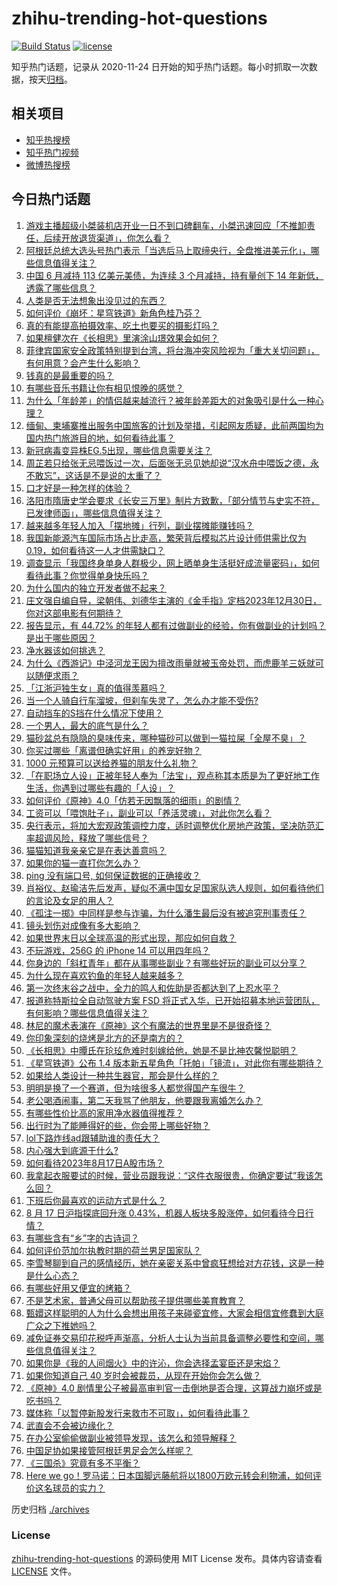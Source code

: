 # zhihu-trending-hot-questions

[![Build Status](https://github.com/justjavac/zhihu-trending-hot-questions/workflows/ci/badge.svg?branch=master)](https://github.com/justjavac/zhihu-trending-hot-questions/actions)
[![license](https://img.shields.io/github/license/justjavac/zhihu-trending-hot-questions)](https://github.com/justjavac/zhihu-trending-hot-questions/blob/master/LICENSE)

知乎热门话题，记录从 2020-11-24
日开始的知乎热门话题。每小时抓取一次数据，按天[归档](./archives)。

## 相关项目

- [知乎热搜榜](https://github.com/justjavac/zhihu-trending-top-search)
- [知乎热门视频](https://github.com/justjavac/zhihu-trending-hot-video)
- [微博热搜榜](https://github.com/justjavac/weibo-trending-hot-search)

## 今日热门话题

<!-- BEGIN -->
<!-- 最后更新时间 Fri Aug 18 2023 03:01:29 GMT+0800 (China Standard Time) -->

1. [游戏主播超级小桀装机店开业一日不到口碑翻车，小桀迅速回应「不推卸责任，后续开放退货渠道」，你怎么看？](https://www.zhihu.com/question/617744976)
1. [阿根廷总统大选头号热门表示「当选后马上取缔央行，全盘推进美元化」，哪些信息值得关注？](https://www.zhihu.com/question/617726956)
1. [中国 6 月减持 113 亿美元美债，为连续 3 个月减持，持有量创下 14 年新低，透露了哪些信息？](https://www.zhihu.com/question/617754127)
1. [人类是否无法想象出没见过的东西？](https://www.zhihu.com/question/316680205)
1. [如何评价《崩坏：星穹铁道》新角色桂乃芬？](https://www.zhihu.com/question/617810992)
1. [真的有能提高拍摄效率、吃土也要买的摄影灯吗？](https://www.zhihu.com/question/615610993)
1. [如果檀健次在《长相思》里演涂山璟效果会如何？](https://www.zhihu.com/question/617539466)
1. [菲律宾国家安全政策特别提到台湾，将台海冲突风险视为「重大关切问题」，有何用意？会产生什么影响？](https://www.zhihu.com/question/617710974)
1. [钱真的是最重要的吗？](https://www.zhihu.com/question/617586498)
1. [有哪些音乐书籍让你有相见恨晚的感觉？](https://www.zhihu.com/question/55519993)
1. [为什么「年龄差」的情侣越来越流行？被年龄差距大的对象吸引是什么一种心理？](https://www.zhihu.com/question/617207013)
1. [缅甸、柬埔寨推出服务中国旅客的计划及举措，引起网友质疑，此前两国均为国内热门旅游目的地，如何看待此事？](https://www.zhihu.com/question/616779169)
1. [新冠病毒变异株EG.5出现，哪些信息需要关注？](https://www.zhihu.com/question/617087806)
1. [周芷若只给张无忌喂饭过一次，后面张无忌见她却说“汉水舟中喂饭之德，永不敢忘”，这话是不是说的太重了？](https://www.zhihu.com/question/576349950)
1. [口才好是一种怎样的体验？](https://www.zhihu.com/question/27678021)
1. [洛阳市隋唐史学会要求《长安三万里》制片方致歉，「部分情节与史实不符，已发律师函」，哪些信息值得关注？](https://www.zhihu.com/question/617724743)
1. [越来越多年轻人加入「摆地摊」行列，副业摆摊能赚钱吗？](https://www.zhihu.com/question/617458819)
1. [我国新能源汽车国际市场占比走高，繁荣背后模拟芯片设计师供需比仅为 0.19，如何看待这一人才供需缺口？](https://www.zhihu.com/question/617580185)
1. [调查显示「我国终身单身人群极少，网上晒单身生活挺好成流量密码」，如何看待此事？你觉得单身快乐吗？](https://www.zhihu.com/question/617714765)
1. [为什么国内的独立开发者做不起来？](https://www.zhihu.com/question/598811656)
1. [庄文强自编自导，梁朝伟、刘德华主演的《金手指》定档2023年12月30日，你对这部电影有何期待？](https://www.zhihu.com/question/617723708)
1. [报告显示，有 44.72% 的年轻人都有过做副业的经验，你有做副业的计划吗？是出于哪些原因？](https://www.zhihu.com/question/613870148)
1. [净水器该如何挑选？](https://www.zhihu.com/question/27201497)
1. [为什么《西游记》中泾河龙王因为擅改雨量就被玉帝处罚，而虎鹿羊三妖就可以随便求雨？](https://www.zhihu.com/question/501838650)
1. [「江浙沪独生女」真的值得羡慕吗？](https://www.zhihu.com/question/617107298)
1. [当一个人骑自行车溜坡，但刹车失灵了，怎么办才能不受伤?](https://www.zhihu.com/question/615199658)
1. [自动挡车的S挡在什么情况下使用？](https://www.zhihu.com/question/605832220)
1. [一个男人，最大的底气是什么？](https://www.zhihu.com/question/617578268)
1. [猫砂盆总有隐隐的臭味传来，哪种猫砂可以做到一猫拉屎「全屋不臭」？](https://www.zhihu.com/question/614467626)
1. [你买过哪些「离谱但确实好用」的养宠好物？](https://www.zhihu.com/question/614474880)
1. [1000 元预算可以送给养猫的朋友什么礼物？](https://www.zhihu.com/question/614474777)
1. [「在职场立人设」正被年轻人奉为「法宝」，观点称其本质是为了更好地工作生活，你遇到过哪些有趣的「人设」？](https://www.zhihu.com/question/617741000)
1. [如何评价《原神》4.0「仿若无因飘落的细雨」的剧情？](https://www.zhihu.com/question/617683211)
1. [工资可以「喂饱肚子」，副业可以「养活灵魂」，对此你怎么看？](https://www.zhihu.com/question/617182537)
1. [央行表示，将加大宏观政策调控力度，适时调整优化房地产政策，坚决防范汇率超调风险，释放了哪些信号？](https://www.zhihu.com/question/617783248)
1. [猫猫知道我亲亲它是在表达善意吗？](https://www.zhihu.com/question/611176149)
1. [如果你的猫一直打你怎么办？](https://www.zhihu.com/question/617343010)
1. [ping 没有端口号, 如何保证数据的正确接收？](https://www.zhihu.com/question/608100461)
1. [肖裕仪、赵瑜洁先后发声，疑似不满中国女足国家队选人规则，如何看待他们的言论及女足的用人？](https://www.zhihu.com/question/617752508)
1. [《孤注一掷》中同样是参与诈骗，为什么潘生最后没有被追究刑事责任？](https://www.zhihu.com/question/616200690)
1. [镜头划伤对成像有多大影响？](https://www.zhihu.com/question/276943305)
1. [如果世界末日以全球高温的形式出现，那应如何自救？](https://www.zhihu.com/question/543093974)
1. [不玩游戏，256G 的 iPhone 14 可以用四年吗？](https://www.zhihu.com/question/614392242)
1. [你身边的「斜杠青年」都在从事哪些副业？有哪些好玩的副业可以分享？](https://www.zhihu.com/question/617459349)
1. [为什么现在喜欢钓鱼的年轻人越来越多？](https://www.zhihu.com/question/437779730)
1. [第一次终末谷之战中，全力的鸣人和佐助是否都达到了上忍水平？](https://www.zhihu.com/question/612358830)
1. [报道称特斯拉全自动驾驶方案 FSD 将正式入华，已开始招募本地运营团队，有何影响？哪些信息值得关注？](https://www.zhihu.com/question/617629631)
1. [林尼的魔术表演在《原神》这个有魔法的世界里是不是很奇怪？](https://www.zhihu.com/question/617375940)
1. [你印象深刻的烧烤是北方的还是南方的？](https://www.zhihu.com/question/617734022)
1. [《长相思》中曋氏在玱玹危难时刻嫁给他，她是不是比神农馨悦聪明？](https://www.zhihu.com/question/617575467)
1. [《星穹铁道》公布 1.4 版本新五星角色「托帕」「镜流」，对此你有哪些期待？](https://www.zhihu.com/question/617569679)
1. [如果给人类设计一种共生器官，那会是什么样的？](https://www.zhihu.com/question/616795451)
1. [明明是换了一个赛道，但为啥很多人都觉得国产车很牛？](https://www.zhihu.com/question/616197855)
1. [老公喝酒闹事，第二天我骂了他朋友，他要跟我离婚怎么办？](https://www.zhihu.com/question/617360475)
1. [有哪些性价比高的家用净水器值得推荐？](https://www.zhihu.com/question/356825412)
1. [出行时为了能睡得好的些，你会带上哪些好物？](https://www.zhihu.com/question/617601696)
1. [lol下路炸线ad跟辅助谁的责任大？](https://www.zhihu.com/question/617337489)
1. [内心强大到底源于什么?](https://www.zhihu.com/question/615152281)
1. [如何看待2023年8月17日A股市场？](https://www.zhihu.com/question/617714540)
1. [我拿起衣服要试的时候，营业员跟我说：“这件衣服很贵，你确定要试”我该怎么回？](https://www.zhihu.com/question/614210768)
1. [下班后你最喜欢的运动方式是什么？](https://www.zhihu.com/question/616889789)
1. [8 月 17 日沪指探底回升涨 0.43%，机器人板块多股涨停，如何看待今日行情？](https://www.zhihu.com/question/617719343)
1. [有哪些含有“乡”字的古诗词？](https://www.zhihu.com/question/617712030)
1. [如何评价范加尔执教时期的荷兰男足国家队？](https://www.zhihu.com/question/616368039)
1. [李雪琴聊到自己的感情经历，她在亲密关系中曾疯狂想给对方花钱，这是一种是什么心态？](https://www.zhihu.com/question/617119171)
1. [有哪些好用又便宜的烤箱？](https://www.zhihu.com/question/60143296)
1. [不是艺术家，普通父母可以帮助孩子提供哪些美育教育？](https://www.zhihu.com/question/612513239)
1. [甄嬛这样聪明的人为什么会想出用孩子来碰瓷宜修，大家会相信宜修蠢到大庭广众之下推她吗？](https://www.zhihu.com/question/616928409)
1. [减免证券交易印花税呼声渐高，分析人士认为当前具备调整必要性和空间，哪些信息值得关注？](https://www.zhihu.com/question/617720111)
1. [如果你是《我的人间烟火》中的许沁，你会选择孟宴臣还是宋焰？](https://www.zhihu.com/question/612070749)
1. [如果你知道自己 40 岁时会被裁员，从现在开始你会怎么做？](https://www.zhihu.com/question/616762792)
1. [《原神》4.0 剧情里公子被最高审判官一击倒地是否合理，这算战力崩坏或是吃书吗？](https://www.zhihu.com/question/617723659)
1. [媒体称「以暂停新股发行来救市不可取」，如何看待此事？](https://www.zhihu.com/question/617709198)
1. [武直会不会被边缘化？](https://www.zhihu.com/question/617042409)
1. [在办公室偷偷做副业被领导发现，该怎么和领导解释？](https://www.zhihu.com/question/617182547)
1. [中国足协如果接管阿根廷男足会怎么样呢？](https://www.zhihu.com/question/615368021)
1. [《三国杀》究竟有多不平衡？](https://www.zhihu.com/question/330260060)
1. [Here we go！罗马诺：日本国脚远藤航将以1800万欧元转会利物浦，如何评价这名球员的实力？](https://www.zhihu.com/question/617707816)

<!-- END -->

历史归档 [./archives](./archives)

### License

[zhihu-trending-hot-questions](https://github.com/justjavac/zhihu-trending-hot-questions)
的源码使用 MIT License 发布。具体内容请查看 [LICENSE](./LICENSE) 文件。
